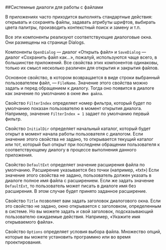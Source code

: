 ##Системные диалоги для работы с файлами

В приложениях часто приходится выполнять стандартные действия: открывать и сохранять файлы, задавать атрибуты шрифтов, выбирать цвета палитры, производить контекстный поиск и замену и т.п.

Все эти компоненты реализуют соответствующие диалоговые окна. Они размещены на странице Dialogs.

Компоненты `OpenDialog` — диалог «Открыть файл» и `SaveDialog` — диалог «Сохранить файл как...», пожалуй, используются чаще всего, в большинстве приложений. Все свойства этих компонентов одинаковы, только их смысл несколько различен для открытия и закрытия файлов. 

Основное свойство, в котором возвращается в виде строки выбранный пользователем файл, — `FileName`. Значение этого свойства можно задать и перед обращением к диалогу. Тогда оно появится в диалоге как значение по умолчанию в окне `Имя файла`. 

Свойство `FilterIndex` определяет номер фильтра, который будет по умолчанию показан пользователю в момент открытия диалога. Например, значение `FilterIndex = 1` задает по умолчанию первый фильтр.

Свойство `InitialDir` определяет начальный каталог, который будет открыт в момент начала работы пользователя с диалогом. Если значение этого свойства не задано, то открывается текущий каталог или тот, который был открыт при последнем обращении пользователя к соответствующему диалогу в процессе выполнения данного приложения.

Свойство `DefaultExt` определяет значение расширения файла по умолчанию. Расширение указывается без точки (например, «txt») Если значение этого свойства не задано, пользователь должен указать в диалоге полное имя файла с расширением. Если же задать значение `DefaultExt`, то пользователь может писать в диалоге имя без расширения. В этом случае будет принято заданное расширение.

Свойство `Title` позволяет вам задать заголовок диалогового окна. Если это свойство не задано, окно открывается с заголовком, определенным в системе. Но вы можете задать и свой заголовок, подсказывающий пользователю ожидаемые действия. Например, «Укажите имя открываемого файла».

Свойство `Options` определяет условия выбора файла. Множество опций, которые вы можете установить программно или во время проектирования.